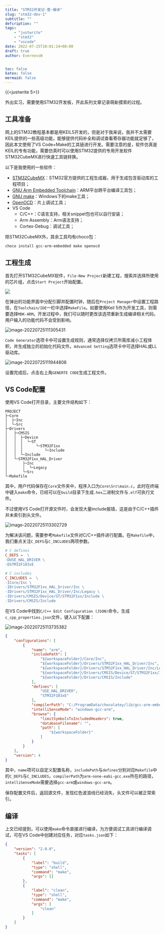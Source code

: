 ```yaml
---
title: "STM32开发记·壹·编译"
slug: "stm32-dev-1"
subtitle: ""
defcription: ""
tags:
    - "justwrite"
    - "stm32"
    - "vscode"
date: 2022-07-25T10:01:24+08:00
draft: true
author: EvernessW


toc: false
katex: false
mermaid: false
---
```


{{<justwrite 5>}}

外出实习，需要使用STM32开发板，开此系列文章记录萌新摸索的过程。

## 工具准备

网上的STM32教程基本都是用KEIL5开发的，但是对于我来说，我并不太需要KEIL提供的一些高级功能，能够提供代码补全和调试查看寄存器功能就足够了，因此本文使用了VS Code+Make的工具链进行开发。需要注意的是，软件仿真是KEIL的专有功能，需要仿真时可以使用STM32提供的专用开发软件STM32CubeMX进行快速工具链转换。

以下是我使用的一些软件：

* [STM32CubeMX](https://www.st.com/zh/development-tools/stm32cubemx.html)：STM32官方提供的工程生成器，用于生成包含驱动库的工程项目；
* [GNU Arm Embedded Toolchain](https://community.chocolatey.org/packages/gcc-arm-embedded)：ARM平台跨平台编译工具包；
* [GNU make](https://community.chocolatey.org/packages/make)：Windows下的make工具；
* [OpenOCD](https://community.chocolatey.org/packages/openocd)：片上调试工具；
* VS Code
  * C/C++：C语言支持，相关snippet包也可以自行安装；
  * Arm Assembly：Arm语法支持；
  * Cortex-Debug：调试工具；

除STM32CubeMX外，其余工具均有choco包：

```bash
choco install gcc-arm-embedded make openocd
```

## 工程生成

首先打开STM32CubeMX软件，`File-New Project`新建工程，搜索并选择所使用的芯片组，点击`Start Project`开始配置。

![](https://img.ioyoi.me/202207251107812.webp)

在弹出的功能界面中分配引脚并配置时钟，随后在`Project Manager`中设置工程路径，在`Toolchain/IDE`一栏中选择`MakeFile`。如要使用Keil 5作为开发工具，则需要选择`MDK-ARM`。开发过程中，我们可以随时更改该选项重新生成编译相关代码，用户输入的功能代码不会受到影响。

![image-20220725111305431](https://img.ioyoi.me/202207251113767.webp)

`Code Generator`选项卡中可设置生成规则，通常选择仅拷贝所需库减小工程体积，并生成独立的初始化代码文件。`Advanced Setting`选项卡中可选择HAL或LL驱动库。

![image-20220725111944808](https://img.ioyoi.me/202207251119823.webp)

设置完成后，点击右上角`GENERTE CODE`生成工程文件。

## VS Code配置

使用VS Code打开目录，主要文件结构如下：

```
PROJECT
├─Core
│  ├─Inc
│  └─Src
├─Drivers
│   ├─CMSIS
│   │  ├─Device
│   │  │  └─ST
│   │  │      └─STM32F1xx
│   │  │          └─Include
│   │  └─Include
│   └─STM32F1xx_HAL_Driver
│       ├─Inc
│       │  └─Legacy
│       └─Src
└─Makefile
```

其中，用户代码保存在`Core`文件夹中，程序入口为`Core\Src\main.c`，此时在终端中键入`make`命令，已经可以在`build`目录下生成`.hex`二进制文件与`.elf`可执行文件。

不过使用VS Code打开源文件时，会发现大量include报错，这是由于C/C++插件并未索引到头文件。

![image-20220725113302729](https://img.ioyoi.me/202207251133957.webp)

为解决该问题，需要参考`Makefile`文件对C/C++插件进行配置。在`Makefile`中，我们重点关注`C_DEFS`与`C_INCLUDES`两项参数。

```makefile
# C defines
C_DEFS =  \
-DUSE_HAL_DRIVER \
-DSTM32F103xE

# C includes
C_INCLUDES =  \
-ICore/Inc \
-IDrivers/STM32F1xx_HAL_Driver/Inc \
-IDrivers/STM32F1xx_HAL_Driver/Inc/Legacy \
-IDrivers/CMSIS/Device/ST/STM32F1xx/Include \
-IDrivers/CMSIS/Include
```

在VS Code中找到`C/C++ Edit Configuration (JSON)`命令，生成`c_cpp_properties.json`文件，键入以下配置：

![image-20220725113735382](https://img.ioyoi.me/202207251137870.webp)

```json
{
    "configurations": [
        {
            "name": "arm",
            "includePath": [
                "${workspaceFolder}/Core/Inc",
                "${workspaceFolder}/Drivers/STM32F1xx_HAL_Driver/Inc",
                "${workspaceFolder}/Drivers/STM32F1xx_HAL_Driver/Inc/Legacy",
                "${workspaceFolder}/Drivers/CMSIS/Device/ST/STM32F1xx/Include",
                "${workspaceFolder}/Drivers/CMSIS/Include"
            ],
            "defines": [
                "USE_HAL_DRIVER",
                "STM32F103xE"
            ],
            "compilerPath": "C:/ProgramData/chocolatey/lib/gcc-arm-embedded/tools/gcc-arm-none-eabi-10-2020-q4-major/bin/arm-none-eabi-gcc.exe",
            "intelliSenseMode": "windows-gcc-arm",
            "browse": {
                "limitSymbolsToIncludedHeaders": true,
                "databaseFilename": "",
                "path": [
                    "${workspaceFolder}"
                ]
            }
        }
    ],
    "version": 4
}
```

其中，`name`项可以自定义配置名称，`includePath`与`defines`分别对应`Makefile`中的`C_DEFS`与`C_INCLUDES`，`compilerPath`为`arm-none-eabi-gcc.exe`所在的路径，`intelliSenseMode`需要选择`gcc-arm`或`windows-gcc-arm`。

保存配置文件后，返回源文件，发现红色波浪线已经消失，头文件可以被正常索引。

## 编译

上文已经提到，可以使用`make`命令直接进行编译，为方便调试工具进行编译调试，可在VS Code中创建对应任务，对应`tasks.json`如下：

```json
{
    "version": "2.0.0",
    "tasks": [
        {
            "label": "build",
            "type": "shell",
            "command": "make",
            "args": []
        },
        {
            "label": "clean",
            "type": "shell",
            "command": "make",
            "args": [
                "clean"
            ]
        }
    ]
}
```

